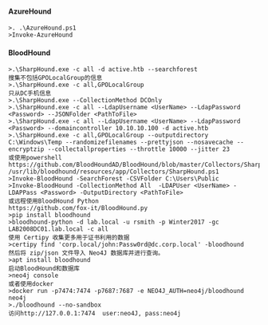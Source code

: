 #### AzureHound
	>. .\AzureHound.ps1
	>Invoke-AzureHound
#### BloodHound
	>.\SharpHound.exe -c all -d active.htb --searchforest
	搜集不包括GPOLocalGroup的信息
	>.\SharpHound.exe -c all,GPOLocalGroup
	只从DC手机信息
	>.\SharpHound.exe --CollectionMethod DCOnly
	>.\SharpHound.exe -c all --LdapUsername <UserName> --LdapPassword <Password> --JSONFolder <PathToFile>
	>.\SharpHound.exe -c all --LdapUsername <UserName> --LdapPassword <Password> --domaincontroller 10.10.10.100 -d active.htb
	>.\SharpHound.exe -c all,GPOLocalGroup --outputdirectory C:\Windows\Temp --randomizefilenames --prettyjson --nosavecache --encryptzip --collectallproperties --throttle 10000 --jitter 23
	或使用powershell
	https://github.com/BloodHoundAD/BloodHound/blob/master/Collectors/SharpHound.ps1
	/usr/lib/bloodhound/resources/app/Collectors/SharpHound.ps1
	>Invoke-BloodHound -SearchForest -CSVFolder C:\Users\Public
	>Invoke-BloodHound -CollectionMethod All  -LDAPUser <UserName> -LDAPPass <Password> -OutputDirectory <PathToFile>
	或远程使用BloodHound Python
	https://github.com/fox-it/BloodHound.py
	>pip install bloodhound
	>bloodhound-python -d lab.local -u rsmith -p Winter2017 -gc LAB2008DC01.lab.local -c all
	使用 Certipy 收集更多用于证书利用的数据
	>certipy find 'corp.local/john:Passw0rd@dc.corp.local' -bloodhound
	然后将 zip/json 文件导入 Neo4J 数据库并进行查询。
	>apt install bloodhound 
	启动BloodHound和数据库
	>neo4j console
	或者使用docker
	>docker run -p7474:7474 -p7687:7687 -e NEO4J_AUTH=neo4j/bloodhound neo4j
	>./bloodhound --no-sandbox
	访问http://127.0.0.1:7474  user:neo4J, pass:neo4j
